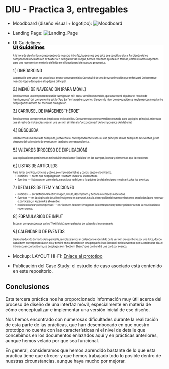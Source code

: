 # DIU - Practica 3, entregables

- Moodboard (diseño visual + logotipo): 
![Moodboard](./1_Moodboard/Moodboard.png)
- Landing Page:
![Landing_Page](./2_Landing_Page/Landing%20Page.png)
- UI Guidelines:
![UI Guidelines](./3_UI_Guidelines/UI%20Guidelines.png)
- Mockup: LAYOUT HI-FI: [Enlace al prototipo](https://www.figma.com/proto/NdmikAMRVXkm9NCHWrjz0f/La-Taberna-de-Kafka--2.0----DIU2_Ni-idea?t=jzJQndDBn2qlzDb5-1&scaling=scale-down&content-scaling=fixed&page-id=0%3A1&node-id=2-4&starting-point-node-id=2%3A2)

- Publicación del Case Study: el estudio de caso asociado está contenido en este repositorio.

## Conclusiones

Esta tercera práctica nos ha proporcionado información muy útil acerca del proceso de diseño de una interfaz móvil, especialmente en materia de cómo conceptualizar e implementar una versión inicial de ese diseño. 

Nos hemos encontrado con numerosas dificultades durante la realización de esta parte de las prácticas, que han desembocado en que nuestro prototipo no cuente con las características ni el nivel de detalle que concebimos en los documentos enlazados aquí y en prácticas anteriores, aunque hemos velado por que sea funcional.

En general, consideramos que hemos aprendido bastante de lo que esta práctica tiene que ofrecer y que hemos trabajado todo lo posible dentro de nuestras circunstancias, aunque haya mucho por mejorar.
